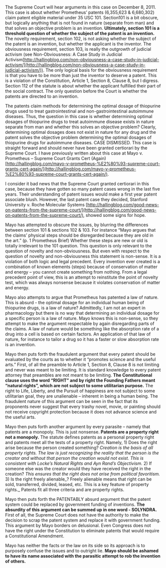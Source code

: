
The Supreme Court will hear arguments in this case on December 8, 2011. This case is about whether Prometheus’ patents (6,355,623 & 6,680,302) claim patent eligible material under 35 USC 101. Section101 is a bit obscure, but logically anything that is not found in nature (separate from man) and that solves an objective problem is an invention. **Ultimately, section 101 is a threshold question of whether the subject of the patent is an invention.** The novelty requirement, section 102, is not asking whether the subject of the patent is an invention, but whether the applicant is the inventor. The obviousness requirement, section 103, is really the outgrowth of judicial activism (see Non-Obviousness: A Case Study in Judicial Activism[http://hallingblog.com/non-obviousness-a-case-study-in-judicial-activism/](http://hallingblog.com/non-obviousness-a-case-study-in-judicial-activism/)). The only logical basis for the obviousness requirement is that you have to be more than just the inventor to deserve a patent. This is a violation of the Constitution, Article 1, Section 8, Clause 8, but I digress. Section 112 of the statute is about whether the applicant fulfilled their part of the social contract. The only question before the Court is whether the patents are directed to an invention.

  
  

The patents claim methods for determining the optimal dosage of thiopurine drugs used to treat gastrointestinal and non-gastrointestinal autoimmune diseases. Thus, the question in this case is whether determining optimal dosages of thiopurine drugs to treat autoimmune disease exists in nature separate from man and whether this solves an objective problem? Clearly, determining optimal dosages does not exist in nature for any drug and the patent solves the objective problem determining the optimal dosages of thiopurine drugs for autoimmune diseases. CASE DISMISSED. This case is straight forward and should never have been granted certiorari by the Supreme Court. I have previously written about this case at Mayo v. Prometheus – Supreme Court Grants Cert (Again) [http://hallingblog.com/mayo-v-prometheus-%E2%80%93-supreme-court-grants-cert-again/](http://hallingblog.com/mayo-v-prometheus-%E2%80%93-supreme-court-grants-cert-again/).

  
  

I consider it bad news that the Supreme Court granted certiorari in this case, because they have gotten so many patent cases wrong in the last five years. Their understanding of patent issues would make a first year patent associate blush. However, the last patent case they decided, Stanford University v. Roche Molecular Systems [http://hallingblog.com/good-news-on-patents-from-the-supreme-court/](http://hallingblog.com/good-news-on-patents-from-the-supreme-court/), showed some signs for hope.

  
  

Mayo has attempted to obscure the issues, by blurring the differences between section 101 & sections 102 & 103. For instance “Mayo argues that the claims’ physical steps should be disregarded because they are old in the art.” (p. 1 Prometheus Brief) Whether these steps are new or old is totally irrelevant to the 101 question. This question is only relevant to the question of novelty and non-obviousness. But even with respect to the question of novelty and non-obviousness this statement is non-sense. It is a violation of both logic and legal precedent. Every invention ever created is a combination of known elements (steps) because of conservation of matter and energy – you cannot create something from nothing. From a legal precedent point of view, this is an attempt to reinstitute the point of novelty test, which was always nonsense because it violates conservation of matter and energy.

  
  

Mayo also attempts to argue that Prometheus has patented a law of nature. This is absurd - the optimal dosage for an individual human being of thiopurine drugs, is a law of nature? Admittedly, I am not an expert in pharmacology but there is no way that determining an individual dosage for a specific person is a law of nature. Mayo knows this is non-sense, so they attempt to make the argument respectable by again disregarding parts of the claims. A law of nature would be something like the absorption rate of a drug into a cell is based on certain factors. An application of that law of nature, for instance to tailor a drug so it has a faster or slow absorption rate is an invention.

  
  

Mayo then puts forth the fraudulent argument that every patent should be evaluated by the courts as to whether it “promotes science and the useful arts.” First, of all the preamble to Article 1, Section 8, Clause 8 is not limiting and never was meant to be limiting. It is standard knowledge to every patent attorney that preambles are not meant to be limiting. **The Constitutional clause uses the word “RIGHT” and by right the Founding Fathers meant “natural rights”, which are not subject to some utilitarian purpose.** The right to Life, Liberty, and the Pursuit of happiness are not subject to some utilitarian goal, they are unalienable – inherent in being a human being. The fraudulent nature of this argument can be seen in the fact that its proponents never suggest that every trashy novel, movie, or painting should not receive copyright protection because it does not advance science and the useful arts.

  
  

Mayo then puts forth another argument by every parasite – namely that patents are a monopoly. This is just nonsense. **Patents are a property right not a monopoly.** The statute defines patents as a personal property right and patents meet all the tests of a property right. Namely, 1) Does the right arise because the person created something? _Creation is the basis of all property rights. The law is just recognizing the reality that the person is the creator and without that person the creation would not exist. This is consistent with Locke’s Natural Rights and Ayn Rand’s Objectivism._ 2) If someone else was the creator would they have received the right in the creation? _This ensures that the right does not arise from political favoritism._ 3) Is the right freely alienable_? Freely alienable means that right can be sold, transferred, divided, leased, etc. This is a key feature of property rights._ Patents fit all three criteria and are property rights.

  
  

Mayo then puts forth the PATENTABLY absurd argument that the patent system could be replaced by government funding of inventions. **The absurdity of this argument can be summed up in one word - SOLYNDRA.** First of all, the Supreme Court does not have the authority to make the decision to scrap the patent system and replace it with government funding. This argument by Mayo borders on delusional. Even Congress does not have the right under the Constitution to eliminate patents that would require a Constitutional Amendment.

  
  

Mayo has neither the facts or the law on its side so its approach is to purposely confuse the issues and to outright lie. **Mayo should be ashamed to have its name associated with the parasitic attempt to rob the invention of others.**